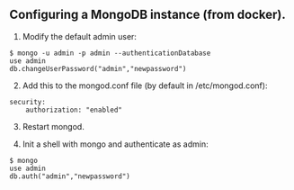## Configuring a MongoDB instance (from docker).

1. Modify the default admin user:

~~~
$ mongo -u admin -p admin --authenticationDatabase
use admin
db.changeUserPassword("admin","newpassword")
~~~

2. Add this to the mongod.conf file (by default in /etc/mongod.conf):

~~~
security:
    authorization: "enabled"
~~~

3. Restart mongod.

4. Init a shell with mongo and authenticate as admin:
~~~
$ mongo
use admin
db.auth("admin","newpassword")
~~~
